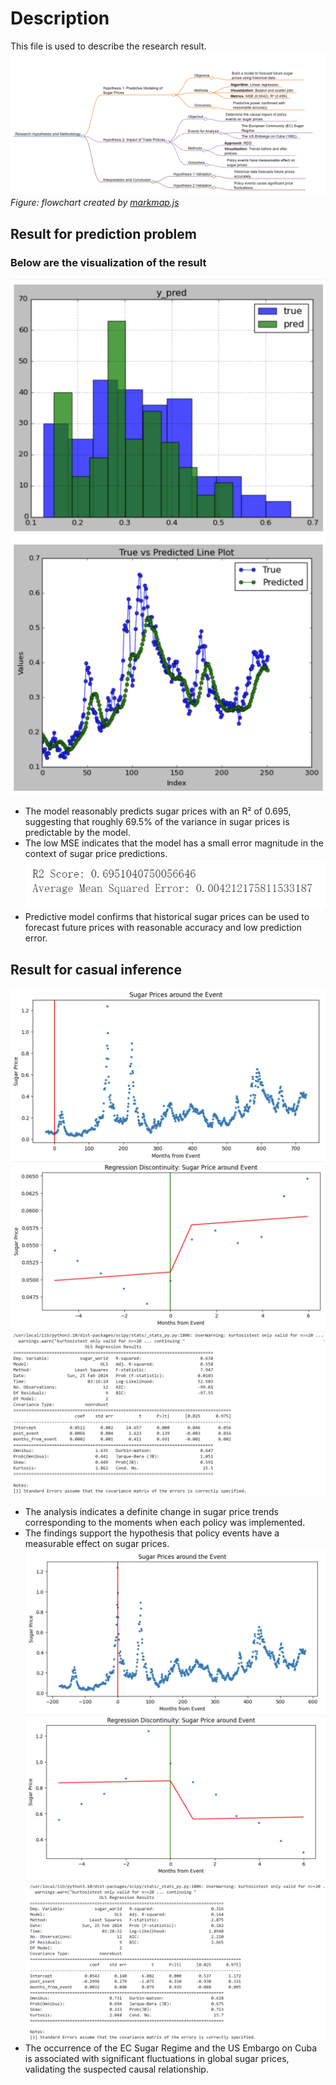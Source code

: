 # Description 
This file is used to describe the research result.
![flowchart](flowchart15.png)
*Figure: flowchart created by [markmap.js](https://markmap.js.org/)*
## Result for prediction problem
### Below are the visualization of the result
![prediction](prediction1.png)
![prediction](prediction2.png)
-  The model reasonably predicts sugar prices with an R² of 0.695, suggesting that roughly 69.5% of the variance in sugar prices is predictable by the model.
-  The low MSE indicates that the model has a small error magnitude in the context of sugar price predictions.
![prediction](prediction.png)
-  Predictive model confirms that historical sugar prices can be used to forecast future prices with reasonable accuracy and low prediction error.

## Result for casual inference
![cf1962](cf1962.png)
![cf1962](cf1962-2.png)
![cf1962](cf1962-1.png)
-  The analysis indicates a definite change in sugar price trends corresponding to the moments when each policy was implemented.
-  The findings support the hypothesis that policy events have a measurable effect on sugar prices.
![cf1974](cf1974.png)
![cf1974](cf1974-2.png)
![cf1974](cf1974-1.png)
-  The occurrence of the EC Sugar Regime and the US Embargo on Cuba is associated with significant fluctuations in global sugar prices, validating the suspected causal relationship.
